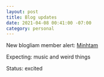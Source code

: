 ```yaml
---
layout: post
title: Blog updates
date: 2021-04-08 00:41:00 -07:00
category: personal
---
```


New blogliam member alert: [Minhtam](https://mi.blogliam.com/)

Expecting: music and weird things

Status: excited